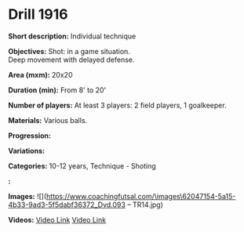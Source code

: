 # Drill 1916

**Short description:**
Individual technique

**Objectives:**
Shot: in a game situation.  
Deep movement with delayed defense.

**Area (mxm):**
20x20

**Duration (min):**
From 8' to 20'

**Number of players:**
At least 3 players: 2 field players, 1 goalkeeper.

**Materials:**
Various balls.

**Progression:**


**Variations:**


**Categories:**
10-12 years, Technique - Shoting

**:**


**Images:**
![](https://www.coachingfutsal.com/\images\62047154-5a15-4b33-9ad3-5f5dabf36372_Dvd.093 – TR14.jpg)

**Videos:**
[Video Link](https://www.youtube.com/embed/SQztrPuuAPA)
[Video Link](https://www.youtube.com/embed/CLPCYLHRmws)

